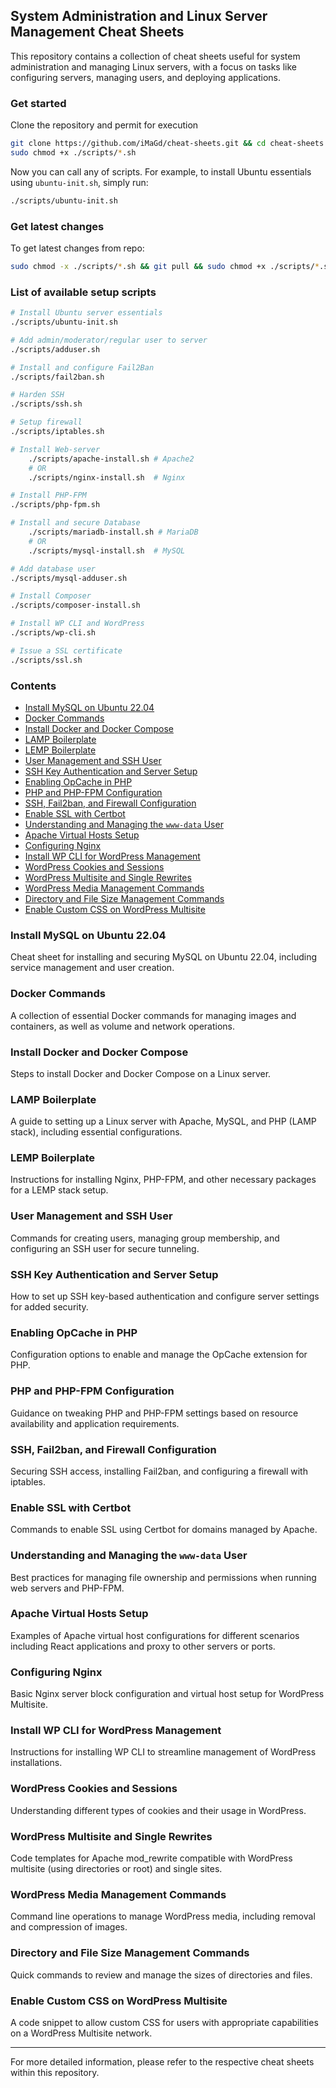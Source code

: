 ## System Administration and Linux Server Management Cheat Sheets

This repository contains a collection of cheat sheets useful for system administration and managing Linux servers, with a focus on tasks like configuring servers, managing users, and deploying applications.

### Get started

Clone the repository and permit for execution
```bash
git clone https://github.com/iMaGd/cheat-sheets.git && cd cheat-sheets
sudo chmod +x ./scripts/*.sh
```

Now you can call any of scripts. For example, to install Ubuntu essentials using `ubuntu-init.sh`, simply run:
```bash
./scripts/ubuntu-init.sh
```

### Get latest changes

To get latest changes from repo:
```bash
sudo chmod -x ./scripts/*.sh && git pull && sudo chmod +x ./scripts/*.sh
```

### List of available setup scripts

```bash
# Install Ubuntu server essentials
./scripts/ubuntu-init.sh

# Add admin/moderator/regular user to server
./scripts/adduser.sh

# Install and configure Fail2Ban
./scripts/fail2ban.sh

# Harden SSH
./scripts/ssh.sh

# Setup firewall
./scripts/iptables.sh

# Install Web-server
	./scripts/apache-install.sh # Apache2
	# OR
	./scripts/nginx-install.sh  # Nginx

# Install PHP-FPM
./scripts/php-fpm.sh

# Install and secure Database
	./scripts/mariadb-install.sh # MariaDB
	# OR
	./scripts/mysql-install.sh  # MySQL

# Add database user
./scripts/mysql-adduser.sh

# Install Composer
./scripts/composer-install.sh

# Install WP CLI and WordPress
./scripts/wp-cli.sh

# Issue a SSL certificate
./scripts/ssl.sh


```


### Contents

- [Install MySQL on Ubuntu 22.04](#install-mysql-on-ubuntu-2204)
- [Docker Commands](#docker-commands)
- [Install Docker and Docker Compose](#install-docker-and-docker-compose)
- [LAMP Boilerplate](#lamp-boilerplate)
- [LEMP Boilerplate](#lemp-boilerplate)
- [User Management and SSH User](#user-management-and-ssh-user)
- [SSH Key Authentication and Server Setup](#ssh-key-authentication-and-server-setup)
- [Enabling OpCache in PHP](#enabling-opcache-in-php)
- [PHP and PHP-FPM Configuration](#php-and-php-fpm-configuration)
- [SSH, Fail2ban, and Firewall Configuration](#ssh-fail2ban-and-firewall-configuration)
- [Enable SSL with Certbot](#enable-ssl-with-certbot)
- [Understanding and Managing the `www-data` User](#understanding-and-managing-the-www-data-user)
- [Apache Virtual Hosts Setup](#apache-virtual-hosts-setup)
- [Configuring Nginx](#configuring-nginx)
- [Install WP CLI for WordPress Management](#install-wp-cli-for-wordpress-management)
- [WordPress Cookies and Sessions](#wordpress-cookies-and-sessions)
- [WordPress Multisite and Single Rewrites](#wordpress-multisite-and-single-rewrites)
- [WordPress Media Management Commands](#wordpress-media-management-commands)
- [Directory and File Size Management Commands](#directory-and-file-size-management-commands)
- [Enable Custom CSS on WordPress Multisite](#enable-custom-css-on-wordpress-multisite)

### Install MySQL on Ubuntu 22.04
Cheat sheet for installing and securing MySQL on Ubuntu 22.04, including service management and user creation.

### Docker Commands
A collection of essential Docker commands for managing images and containers, as well as volume and network operations.

### Install Docker and Docker Compose
Steps to install Docker and Docker Compose on a Linux server.

### LAMP Boilerplate
A guide to setting up a Linux server with Apache, MySQL, and PHP (LAMP stack), including essential configurations.

### LEMP Boilerplate
Instructions for installing Nginx, PHP-FPM, and other necessary packages for a LEMP stack setup.

### User Management and SSH User
Commands for creating users, managing group membership, and configuring an SSH user for secure tunneling.

### SSH Key Authentication and Server Setup
How to set up SSH key-based authentication and configure server settings for added security.

### Enabling OpCache in PHP
Configuration options to enable and manage the OpCache extension for PHP.

### PHP and PHP-FPM Configuration
Guidance on tweaking PHP and PHP-FPM settings based on resource availability and application requirements.

### SSH, Fail2ban, and Firewall Configuration
Securing SSH access, installing Fail2ban, and configuring a firewall with iptables.

### Enable SSL with Certbot
Commands to enable SSL using Certbot for domains managed by Apache.

### Understanding and Managing the `www-data` User
Best practices for managing file ownership and permissions when running web servers and PHP-FPM.

### Apache Virtual Hosts Setup
Examples of Apache virtual host configurations for different scenarios including React applications and proxy to other servers or ports.

### Configuring Nginx
Basic Nginx server block configuration and virtual host setup for WordPress Multisite.

### Install WP CLI for WordPress Management
Instructions for installing WP CLI to streamline management of WordPress installations.

### WordPress Cookies and Sessions
Understanding different types of cookies and their usage in WordPress.

### WordPress Multisite and Single Rewrites
Code templates for Apache mod_rewrite compatible with WordPress multisite (using directories or root) and single sites.

### WordPress Media Management Commands
Command line operations to manage WordPress media, including removal and compression of images.

### Directory and File Size Management Commands
Quick commands to review and manage the sizes of directories and files.

### Enable Custom CSS on WordPress Multisite
A code snippet to allow custom CSS for users with appropriate capabilities on a WordPress Multisite network.

---
For more detailed information, please refer to the respective cheat sheets within this repository.
